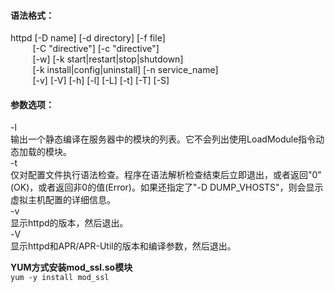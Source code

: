 #### 语法格式：

httpd \[-D name\] \[-d directory\] \[-f file\]  
         \[-C "directive"\] \[-c "directive"\]  
         \[-w\] \[-k start|restart|stop|shutdown\]  
         \[-k install|config|uninstall\] \[-n service\_name\]  
         \[-v\] \[-V\] \[-h\] \[-l\] \[-L\] \[-t\] \[-T\] \[-S\]

#### 参数选项： 
\-l  
输出一个静态编译在服务器中的模块的列表。它不会列出使用LoadModule指令动态加载的模块。  
\-t  
仅对配置文件执行语法检查。程序在语法解析检查结束后立即退出，或者返回"0"(OK)，或者返回非0的值(Error)。如果还指定了"-D DUMP\_VHOSTS"，则会显示虚拟主机配置的详细信息。  
\-v  
显示httpd的版本，然后退出。  
\-V  
显示httpd和APR/APR-Util的版本和编译参数，然后退出。  

**YUM方式安装mod\_ssl.so模块**  
`yum -y install mod_ssl`